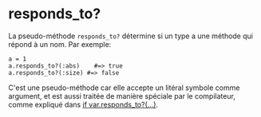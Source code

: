 # responds_to?

La pseudo-méthode `responds_to?` détermine si un type a une méthode qui répond à un nom. Par exemple:

```crystal
a = 1
a.responds_to?(:abs)    #=> true
a.responds_to?(:size) #=> false
```

C'est une pseudo-méthode car elle accepte un litéral symbole comme argument,
et est aussi traitée de manière spéciale par le compilateur, comme expliqué dans [if var.responds_to?(...)](if_varresponds_to.html).
